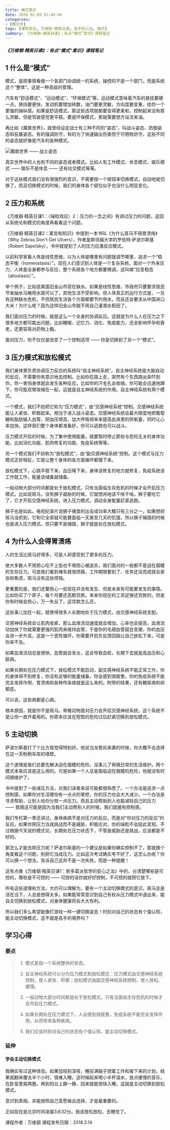 ```yaml
---
title: 模式意识
date: 2020-02-09 01:49:46
categories:
- [舞空术]
tags: [课程笔记, 万维钢·精英日课, 高手的心法, 模式]
summary: 《万维钢·精英日课2：有点“模式”意识》课程笔记
---
```


##### 《万维钢·精英日课2：有点“模式”意识》课程笔记

## 1 什么是“模式”

模式，是把事情看做一个各部门协调统一的系统，操控的不是一个部门，而是系统这个“整体”。这是一种高级的管理。

汽车有“舒适模式”、“运动模式”、“环保模式”等。运动模式意味着汽车的悬挂要硬一点，换挡要更快，发动机要增加转数，油门要更灵敏，方向盘要变重，给你一个更强的操纵感。如果是舒适模式，那这些选项就都要变得更柔和，控制起来没有那么灵敏，但是驾驶感觉更平稳。要是环保模式，那就需要想方设法省油。

再比如《魔兽世界》，就曾经设定战士有三种不同的“姿态”，叫战斗姿态、防御姿态和狂暴姿态。有的强调防守，有的为了快速输出伤害而宁可牺牲防守。这些不同的姿态就好像是汽车的各种模式。

![魔兽世界 —— 战士姿态](http://static.sunyt.site/wow-zhan-shi.jpg)

真实世界中的人也有不同的姿态或者模式。比如人有工作模式、休息模式、娱乐模式 —— 娱乐不是休息 —— 还有社交模式等等。

对于这些模式我们没有很强烈的意识，不需要按一个按钮来切换模式，自动地就切换了。而且切换模式的时候，我们的身体各个部位似乎也没什么明显变化。


<div class="anchor" id="ya-li-he-xi-tong"></div>

## 2 压力和系统

《万维钢·精英日课1：〈端粒效应〉2：压力的一念之间》有讲过压力的问题，这回从系统论和模式的角度再看看这个问题。

《万维钢·精英日课2：寓言和知识》中提到一本书叫《为什么斑马不得胃溃疡》（Why Zebras Don't Get Ulcers），作者是斯坦福大学的罗伯特·萨波尔斯基（Robert Sapolsky），书中就提到了人的压力应激反应模式。

以前科学家看人体是线性思维，以为人体是哪里有问题就调节哪里，追求一个“稳态平衡（homeostasis）”。现在人们意识到人体是一个复杂系统，面对一个外来压力，人体是全身都参与反应，整个系统各个地方都要微调，这叫做“应变稳态（allostasis）”。

举个例子，比如说美国旧金山市现在缺水。如果是线性思维，市政府只要要求居民节省抽水马桶用水就可以了，其他生活不受影响。但人体真正的运行方式是，一旦有这种缺水危机，不但居民生活各个方面都要节约用水，而且还会要求从中国进口大米！为什么呢？因为这样旧金山市就不用自己灌溉水稻田了。

我们面对压力的时候，就是这么一个全身的协调反应。这就是为什么人在压力之下很多地方都可能出问题，比如睡眠、记忆力、消化、免疫能力，还会影响怀孕和衰老，还更容易对药物上瘾。

面对压力，你不仅仅是改变了一个控制选项 —— 你是切换到了另一个“模式”。


<div class="anchor" id="ya-li-mo-shi-he-fang-song-mo-shi"></div>

## 3 压力模式和放松模式

我们身体里负责协调压力反应的系统叫“自主神经系统”。自主神经系统是大脑自动的反应，不需要你有意识地去控制。比如你在路上走，突然有个东西跳出来吓到你，你一害怕身体就会发生各种反应，比如你的汗毛孔会收缩，你可能会迅速地蹲下，你可能双臂收缩在一起，这就是自主神经系统的作用。自主神经系统有两个模式。

一个模式，我们不妨把它称为“压力模式”，由“交感神经系统”控制。交感神经系统能让人紧张、积极起来，相当于进入战斗姿态。交感神经系统会最大限度地把葡萄糖和脂肪输入血管，把血压增高，加大呼吸频率来提高血液里的供氧量，同时让心率加快。这样我们整个身体都准备好，你可以逃跑也可以战斗。

压力模式开启的时候，为了集中使用能量，就要暂时停止那些与危险无关的身体功能，比如消化功能、肌肉修复的功能、免疫系统等等。

另一个模式我们不妨称为“放松模式”，由“副交感神经系统”控制。这个模式与压力模式正好相反，它是让整个身体的各方面循环都慢下来。

放松模式下，心跳平稳下来，血压降下来，身体该修复的地方就修复，免疫系统该工作就工作，能量该储备就储备。

一般动物大部分时间都是处于放松模式，只有当面临生存危机的时候才会开启压力模式。比如说斑马，没有狮子威胁的时候，它就悠闲地该干啥干啥。狮子要吃它了，它才开启交感神经系统，进入压力模式，调动全身能量赶紧逃跑。

狮子也是如此。电视纪录片说狮子捕食的出击成功率大概只有三分之一，如果想抓斑马没抓到，它和它全家就可能要面临一天甚至几天的饥饿，所以狮子捕猎的时候也是进入压力模式。但只要不是捕猎，狮子就是处在放松模式。


<div class="anchor" id="wei-shen-me-ren-hui-de-wei-kui-yang"></div>

## 4 为什么人会得胃溃疡

人的生活比斑马好得多，可是人却感受到了更多的压力。

绝大多数人不用担心吃不上饭也不用担心被追杀，我们面对的一般都不是迫在眉睫的生存压力。可是我们看到堵车就很烦躁，工作期限要到了、任务还没完成就会紧张和焦虑，斑马没有这些烦恼。

更重要的是，我们还要担心一些现在并没有发生、但是未来有可能要发生的事情。比如你买了个房子，每个月要还高额贷款。本来你现在的工资足够还贷款的，但是你有时候会担心，万一失业了，这贷款怎么还。

这些事儿加在一起，就使得很多人长期地处于压力模式，由交感神经系统支配。

交感神经系统会让肌肉收紧，那么血液流动速度就会增加，心率也会提高，血液流动加快了你就需要更强的肌肉来维持血管，于是你的毛细血管就会变硬，你的血压会进一步升高，这是一个恶性循环。你需要开启负反馈回路让自己放松下来，可是你来不及。

如果血液流动总是很快，血管就会发炎，这会导致血栓，长期下去就是高血压和心脏病。

如果长期处在压力模式下，放松模式不能启动，副交感神经系统不能正常工作，你的身体得不到修复，你没有足够的能量储备，你会感到很疲惫，你的免疫系统不能完全发挥作用，胃溃疡和各种传染病就是这么来的。附带的结果，还有糖尿病和抑郁症。

可以说，这些病都是心病。

根本原因，就是你不是斑马。脊椎动物面对压力会开启交感神经系统，这个系统不是让你一直开着用的。你原本应该在短暂的危险过后赶紧切换到放松模式。


<div class="anchor" id="zhu-dong-qie-huan"></div>

## 5 主动切换

萨波尔斯基打了个比方我觉得特别好。他说当龙卷风来袭的时候，你大概不会选择在这一天粉刷车库的墙壁。

这个道理是我们总要先解决迫在眉睫的危险，没事儿了再搞日常的生活维护。两个模式本来应该是这么用的。可是如果一个人总是面临迫在眉睫的危险，他就没有时间搞维护了。

书中提到了一些减压方法，对我们读者来说可能都很熟悉了。一个办法是追求一点控制感，如果你对生活哪怕有一点点的掌控，你的压力也会大大减少。一个办法是寻求帮助，让别人给你分担一点压力。而且主动帮助别人也能减轻自己的压力 —— 我猜这可能是因为当我们主动帮别人的时候，我们就握有控制感。

我们专栏第一季还讲过，身体疾病不是对压力的反应，而是对“你对压力的反应”的反应。如果你把压力当成挑战而不是威胁，积极应对，你的端粒不会因此变短。不过根据今天说的模式论，长期处在压力状态下，不管是威胁还是挑战，应该都是不好的。

那怎么才能去除压力呢？萨波尔斯基的一个建议是如果你确实控制不了，那就换个角度看这个问题，别把它当成压力。比如这次考试确实考不好了，这怎么办呢？你可以换一个想法，告诉自己这并不是一次失败，而是一种提醒！

这有点像《万维钢·精英日课1：斯多葛派哲学的安心之法》中的，分清楚哪些是可控的，哪些是不可控的 —— 可控的话你就好好控制，不可控的就把它放下。

所有这些道理和方法，大约可以理解为，要有一个主动切换模式的意识。斑马总是活在当下，人总是想得太多。如果能常常意识到自己有权从压力模式中退出来，能自主切换到放松模式，对身体健康将会大大有利。

所以我们多么希望能像打游戏一样一键切换姿态！时刻对自己的状态有个强认知，能主动切换模式，这不就是高手的境界吗？

## 学习心得

### 要点

> 1. 模式是指一个系统整体的状态。
>
> 2. 自主神经系统可以分为压力模式和放松模式：压力模式由交感神经系统控制，使人紧张、积极；放松模式由副交感神经系统控制，使人放松、缓慢。
>
> 3. 一般动物大部分时间都是处于放松模式，只有当面临生存危机的时候才会开启压力模式。
>
> 4. 如果长期处在压力模式下，人会感到很疲惫，免疫系统不能完全发挥作用，从而带来各种疾病。
>
> 5. 我们应该时刻对自己的状态有个强认知，能主动切换模式。

### 延伸

#### 学会主动切换模式

我确实有过这种体验。如果加班到深夜，睡前满脑子想着工作和接下来的计划，结果就翻来覆去半个小时，很难入睡。这时候起来喝小半杯温水，放点缓慢的音乐，在卧室里晃两圈，再到阳台上静一静，回来就能很快入睡。这就是主动切换到放松模式。

意识到真相，并能按照自己意愿做出选择，才是最重要的。

正如现在是北京时间凌晨3点32分。我该放松放松、去睡觉了。


课程作者：万维钢
课程发布日期：2018.3.14
